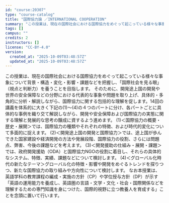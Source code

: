 ```yaml
---
id: "course:20307"
type: "course-catalog"
title: "国際協力論 ／INTERNATIONAL COOPERATION"
summary: "この授業は、現在の国際社会における国際協力をめぐって起こっている様々な事象について背景・構造・変化・影響・課題などを把握し、「国際社会を見る眼｣（視点と判断力）を養うことを目指します。 そのために、開発途上国の開発や世界の安全保障などの分野…"
tags: []
campus: ""
credits: 2
instructors: []
license: "CC-BY-4.0"
version:
  created_at: "2025-10-09T03:48:57Z"
  updated_at: "2025-10-09T03:48:57Z"
---
```

この授業は、現在の国際社会における国際協力をめぐって起こっている様々な事象について背景・構造・変化・影響・課題などを把握し、「国際社会を見る眼｣（視点と判断力）を養うことを目指します。 そのために、開発途上国の開発や世界の安全保障などの分野における代表的な事象や問題を取り上げ、具体的・多角的に分析・解説しながら、国際協力に関する包括的な理解を促します。14回の講義を体系的に大きく下記の(1)〜(4)の４つのパートに分け、各パートごとに具体的な事例を織り交て解説しながら、開発や安全保障および国際協力の実態に関する理解と発展的な思考の醸成に資するよう進めます。 (1)＜国際協力の概要・歴史・展開＞では、国際協力の種類やそれぞれの特徴、および時代的変化について多面的に捉えます。 (2)＜開発途上国の開発と国際協力＞では、途上国が歩んできた国家建設や経済開発の方法や発展段階、国際協力の役割、さらには問題点、弊害、今後の課題などを考えます。 (3)＜開発援助の仕組み・展開・課題＞では、政府開発援助（ODA）と国際協力NGOの役割に着目し、それらの具体的なシステム、特徴、実績、課題などについて検討します。 (4)＜グローバル化時代の新たなテーマ＞グローバル化の特徴・影響や開発をめぐるトレンドを探りつつ、新たな国際協力の取り組みや方向性について検討します。 なお本授業は、英語学科の教育課程の編成・実施の方針（CP）や学位授与方針（DP）が示す「英語の運用能力を養成し、英語圏の言語・文学・文化・社会・国際関係などを理解するための専門知識を身につけた、国際的視野に立つ教養人を育成する」ことを念頭に置いて行います。
